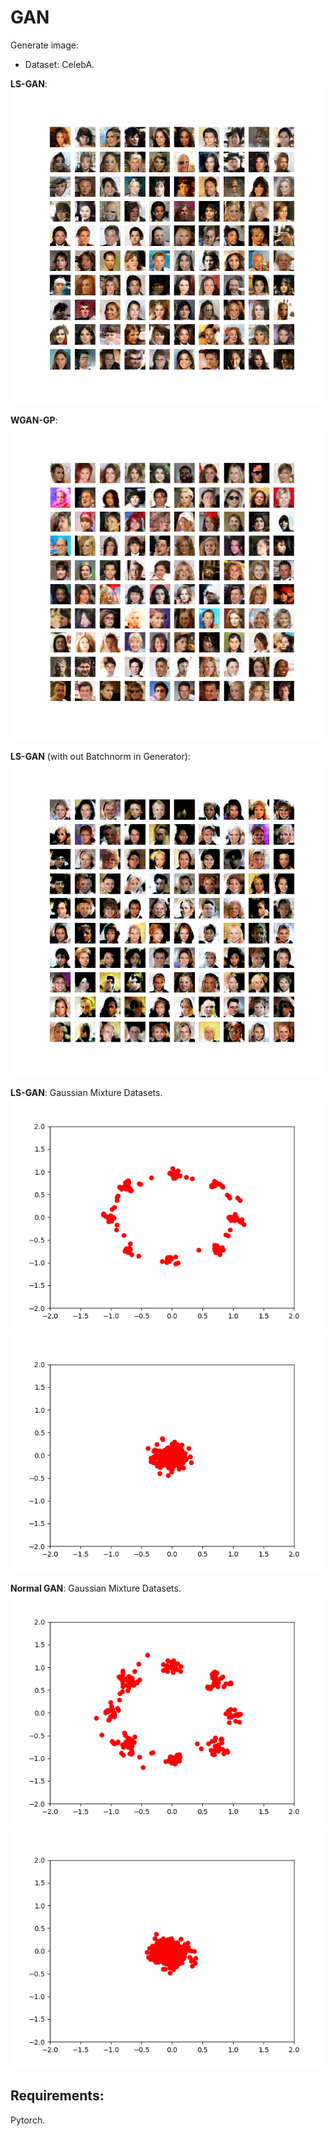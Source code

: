 # GAN

Generate image:

- Dataset: CelebA.

**LS-GAN**: 
![](vis/ls_gan_celeba.png)

**WGAN-GP**:
![](vis/wgan_gp_celeba.png)

**LS-GAN** (with out Batchnorm in Generator):
![](vis/ls_ganG.png)

**LS-GAN**: Gaussian Mixture Datasets.
![](vis/gen_40000.png)
![](vis/gmm.gif)

**Normal GAN**: Gaussian Mixture Datasets.
![](GAN_res/gen_40000.png)
![](GAN_res/gmm.gif)

## Requirements:

Pytorch.